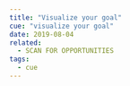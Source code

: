 ```yaml
---
title: "Visualize your goal"
cue: "visualize your goal"
date: 2019-08-04
related:
  - SCAN FOR OPPORTUNITIES
tags:
  - cue
---
```

